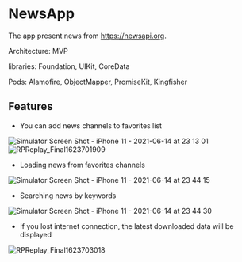 # NewsApp

The app present news from https://newsapi.org.

 Architecture: MVP
 
 libraries: Foundation, UIKit, CoreData
 
 Pods: Alamofire, ObjectMapper, PromiseKit, Kingfisher

## Features

* You can add news channels to favorites list

![Simulator Screen Shot - iPhone 11 - 2021-06-14 at 23 13 01](https://user-images.githubusercontent.com/54894715/121953710-924fe580-cd66-11eb-8b7f-dd47ada71018.png)
&nbsp;&nbsp;&nbsp;&nbsp;&nbsp;&nbsp;&nbsp;&nbsp;
![RPReplay_Final1623701909](https://user-images.githubusercontent.com/54894715/121954396-5ec18b00-cd67-11eb-8aaa-57d1f4c35efe.gif)

* Loading news from favorites channels

![Simulator Screen Shot - iPhone 11 - 2021-06-14 at 23 44 15](https://user-images.githubusercontent.com/54894715/121957118-a695e180-cd6a-11eb-8a32-11ea0bebee3a.png)

* Searching news by keywords

![Simulator Screen Shot - iPhone 11 - 2021-06-14 at 23 44 30](https://user-images.githubusercontent.com/54894715/121957127-a85fa500-cd6a-11eb-93a7-7ac516833133.png)

* If you lost internet connection, the latest downloaded data will be displayed

![RPReplay_Final1623703018](https://user-images.githubusercontent.com/54894715/121956487-dc869600-cd69-11eb-9197-a50cd7f3a878.gif)
